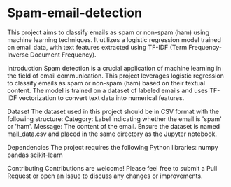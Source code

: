 # Spam-email-detection
This project aims to classify emails as spam or non-spam (ham) using machine learning techniques. It utilizes a logistic regression model trained on email data, with text features extracted using TF-IDF (Term Frequency-Inverse Document Frequency).

Introduction
  Spam detection is a crucial application of machine learning in the field of email communication. This project leverages logistic regression to classify emails as     spam or non-spam (ham) based on their textual content. The model is trained on a dataset of labeled emails and uses TF-IDF vectorization to convert text data into    numerical features.

Dataset
  The dataset used in this project should be in CSV format with the following structure:
    Category: Label indicating whether the email is 'spam' or 'ham'.
    Message: The content of the email.
  Ensure the dataset is named mail_data.csv and placed in the same directory as the Jupyter notebook.

Dependencies
  The project requires the following Python libraries:
    numpy
    pandas
    scikit-learn

Contributing
  Contributions are welcome! Please feel free to submit a Pull Request or open an Issue to discuss any changes or improvements.
